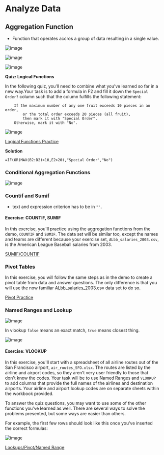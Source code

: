 # Analyze Data

## Aggregation Function
  * Function that operates accros a group of data resulting in a single value.

![image](./Misc/001.png)

![image](./Misc/002.png)

![image](./Misc/003.png)


**Quiz: Logical Functions**

In the following quiz, you'll need to combine what you've learned so far in a new way.Your task is to add a formula in F2 and fill it down the `Special Order?` column such that the column fulfills the following statement:

```
    If the maximum number of any one fruit exceeds 10 pieces in an order,     
        or the total order exceeds 20 pieces (all fruit),
        then mark it with "Special Order".
    Otherwise, mark it with "No".
```

![image](./Misc/004.png)

[Logical Functions Practice](./Misc/special-orders.xlsx)

**Solution**

`=IF(OR(MAX(B2:D2)>10,E2>20),"Special Order","No")`

### Conditional Aggregation Functions

![image](./Misc/005.png)

### Countif and Sumif

  * text and expression criterion has to be in `""`.

#### Exercise: COUNTIF, SUMIF

In this exercise, you'll practice using the aggregation functions from the demo, `COUNTIF` and `SUMIF`. The data set will be similar too, except the names and teams are different because your exercise set, `ALbb_salaries_2003.csv`, is the American League Baseball salaries from 2003.

[SUMIF/COUNTIF](./Misc/albb-salaries-2003.xlsx)

### Pivot Tables

In this exercise, you will follow the same steps as in the demo to create a pivot table from data and answer questions. The only difference is that you will use the now familiar ALbb_salaries_2003.csv data set to do so.

[Pivot Practice](./Misc/albb-salaries-2003-pivot.xlsx)

### Named Ranges and Lookup

![image](./Misc/006.png)

In vlookup `false` means an exact match, `true` means closest thing.

![image](./Misc/007.png)

#### Exercise: VLOOKUP

In this exercise, you'll start with a spreadsheet of all airline routes out of the San Francisco airport, `air_routes_SFO.xlsx`. The routes are listed by the airline and airport codes, so they aren't very user friendly to those that don't know the codes. Your task will be to use Named Ranges and `VLOOKUP` to add columns that provide the full names of the airlines and destination airports. Your airline and airport lookup codes are on separate sheets within the workbook provided.

To answer the quiz questions, you may want to use some of the other functions you've learned as well. There are several ways to solve the problems presented, but some ways are easier than others.

For example, the first few rows should look like this once you've inserted the correct formulas:

![image](./Misc/008.png)

[Lookups/Pivot/Named Range](./Misc/air-routes-sfo.xlsx)
